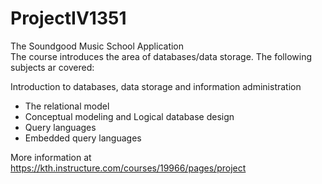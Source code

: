 # ProjectIV1351
The Soundgood Music School Application   
The course introduces the area of databases/data storage. The following subjects ar covered:  

Introduction to databases, data storage and information administration   
- The relational model   
- Conceptual modeling and Logical database design   
- Query languages   
- Embedded query languages   

More information at https://kth.instructure.com/courses/19966/pages/project
